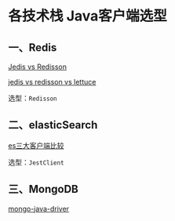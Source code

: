 # 各技术栈 Java客户端选型

## 一、Redis
[Jedis vs Redisson](https://cloud.tencent.com/developer/article/1594456)

[jedis vs redisson vs lettuce](https://www.huaweicloud.com/articles/09700bd4d988e0674db848a0b7b09bc2.html)

选型：`Redisson`

## 二、elasticSearch

[es三大客户端比较](https://blog.csdn.net/qq_32447301/article/details/97240487)

选型：`JestClient`

## 三、MongoDB
[mongo-java-driver](https://blog.csdn.net/zhu_tianwei/article/details/44275433)



<ad/>
<comment/>